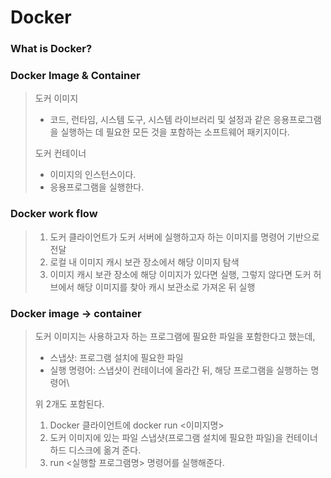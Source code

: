 # Docker

### What is Docker?

>

### Docker Image & Container

> 도커 이미지
>
> * 코드, 런타임, 시스템 도구, 시스템 라이브러리 및 설정과 같은 응용프로그램을 실행하는 데 필요한 모든 것을 포함하는 소프트웨어 패키지이다.
>
>
>
> 도커 컨테이너
>
> * 이미지의 인스턴스이다.
> * 응용프로그램을 실행한다.



### Docker work flow

> 1. 도커 클라이언트가 도커 서버에 실행하고자 하는 이미지를 명령어 기반으로 전달
> 2. 로컬 내 이미지 캐시 보관 장소에서 해당 이미지 탐색
> 3. 이미지 캐시 보관 장소에 해당 이미지가 있다면 실행, 그렇지 않다면 도커 허브에서 해당 이미지를 찾아 캐시 보관소로 가져온 뒤 실행



### Docker image -> container

> 도커 이미지는 사용하고자 하는 프로그램에 필요한 파일을 포함한다고 했는데,
>
> * 스냅샷: 프로그램 설치에 필요한 파일
> * 실행 명령어: 스냅샷이 컨테이너에 올라간 뒤, 해당 프로그램을 실행하는 명령어\
>
>
> 위 2개도 포함된다.
>
> 1. Docker 클라이언트에 docker run <이미지명>
> 2. 도커 이미지에 있는 파일 스냅샷(프로그램 설치에 필요한 파일)을 컨테이너 하드 디스크에 옮겨 준다.
> 3. run <실행할 프로그램명> 명령어를 실행해준다.
